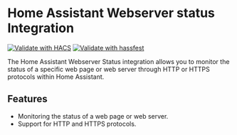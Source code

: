 # Home Assistant Webserver status Integration
[![Validate with HACS](https://github.com/mauro-midolo/homeassistant_webserver_status/actions/workflows/hacs.yml/badge.svg)](https://github.com/mauro-midolo/homeassistant_webserver_status/actions/workflows/hacs.yml)
[![Validate with hassfest](https://github.com/mauro-midolo/homeassistant_webserver_status/actions/workflows/hassfest.yml/badge.svg)](https://github.com/mauro-midolo/homeassistant_webserver_status/actions/workflows/hassfest.yml)

The Home Assistant Webserver Status integration allows you to monitor the status of a specific web page or web server through HTTP or HTTPS protocols within Home Assistant.

## Features
- Monitoring the status of a web page or web server.
- Support for HTTP and HTTPS protocols.

